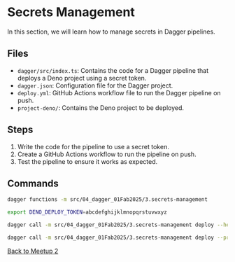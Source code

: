 # Secrets Management

In this section, we will learn how to manage secrets in Dagger pipelines.

## Files

- `dagger/src/index.ts`: Contains the code for a Dagger pipeline that deploys a
  Deno project using a secret token.
- `dagger.json`: Configuration file for the Dagger project.
- `deploy.yml`: GitHub Actions workflow file to run the Dagger pipeline on push.
- `project-deno/`: Contains the Deno project to be deployed.

## Steps

1. Write the code for the pipeline to use a secret token.
2. Create a GitHub Actions workflow to run the pipeline on push.
3. Test the pipeline to ensure it works as expected.

## Commands

```bash
dagger functions -m src/04_dagger_01Fab2025/3.secrets-management
```

```bash
export DENO_DEPLOY_TOKEN=abcdefghijklmnopqrstuvwxyz
```

```bash
dagger call -m src/04_dagger_01Fab2025/3.secrets-management deploy --help
```

```bash
dagger call -m src/04_dagger_01Fab2025/3.secrets-management deploy --prod=true --token=env:"DENO_DEPLOY_TOKEN" --source=src/04_dagger_01Fab2025/3.secrets-management/project-deno
```

[Back to Meetup 2](../README.md)
